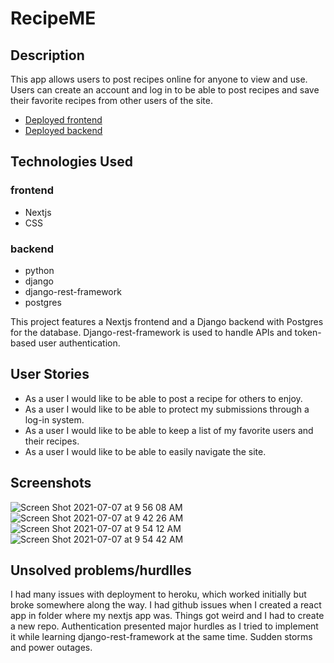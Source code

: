 # RecipeME
## Description
This app allows users to post recipes online for anyone to view and use. Users can create an account and log in to be able to post recipes and save their favorite recipes from other users of the site.

- [Deployed frontend](https://project4-fe-recipe-me.vercel.app/)
- [Deployed backend](https://nameless-harbor-22439.herokuapp.com/)
## Technologies Used
### frontend
- Nextjs
-  CSS
### backend
- python
- django
- django-rest-framework
- postgres

This project features a Nextjs frontend and a Django backend with Postgres for the database. Django-rest-framework is used to handle APIs and token-based user authentication.


## User Stories
- As a user I would like to be able to post a recipe for others to enjoy.
- As a user I would like to be able to protect my submissions through a log-in system.
- As a user I would like to be able to keep a list of my favorite users and their recipes.
- As a user I would like to be able to easily navigate the site.
## Screenshots
![Screen Shot 2021-07-07 at 9 56 08 AM](https://user-images.githubusercontent.com/81941464/124776078-2730a380-df0d-11eb-92e0-28a0db324abd.png)
![Screen Shot 2021-07-07 at 9 42 26 AM](https://user-images.githubusercontent.com/81941464/124776216-40d1eb00-df0d-11eb-9576-879b0599a392.png)
![Screen Shot 2021-07-07 at 9 54 12 AM](https://user-images.githubusercontent.com/81941464/124776304-55ae7e80-df0d-11eb-9839-2647fdcf6069.png)
![Screen Shot 2021-07-07 at 9 54 42 AM](https://user-images.githubusercontent.com/81941464/124776364-63fc9a80-df0d-11eb-881f-a7efb41436ad.png)

## Unsolved problems/hurdlles
I had many issues with deployment to heroku, which worked initially but broke somewhere along the way. I had github issues when I created a react app in folder where my nextjs app was. Things got weird and I had to create a new repo. Authentication presented major hurdles as I tried to implement it while learning django-rest-framework at the same time. Sudden storms and power outages.
